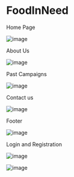 # FoodInNeed
Home Page

![image](https://user-images.githubusercontent.com/55350436/178843716-efcff075-9ed7-473f-bff7-7f9559723af9.png)

About Us

![image](https://user-images.githubusercontent.com/55350436/178843883-f5a35560-1beb-4e8d-8483-5df7a50b743e.png)

Past Campaigns

![image](https://user-images.githubusercontent.com/55350436/178844050-7e834ba5-a3ff-4a9e-954b-dfa2487de5a4.png)

Contact us

![image](https://user-images.githubusercontent.com/55350436/178844136-95a9faa9-a211-496d-8143-34b6d885a262.png)

Footer

![image](https://user-images.githubusercontent.com/55350436/178844192-e55a8edc-16ea-4d1b-8b91-2eee5b8ac8d7.png)

Login and Registration 

![image](https://user-images.githubusercontent.com/55350436/178844273-3f6c556c-c4bd-4868-bc18-75e12d500bc0.png)


![image](https://user-images.githubusercontent.com/55350436/178844317-7f248cdd-c28d-4900-8cbc-fad09cc17fa4.png)

